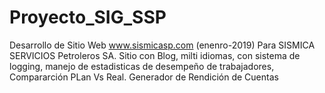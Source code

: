 # Proyecto_SIG_SSP
Desarrollo de Sitio Web www.sismicasp.com (enenro-2019) Para SISMICA SERVICIOS Petroleros SA. Sitio con Blog, milti idiomas, con sistema de logging, manejo de estadisticas de desempeño de trabajadores, Compararción PLan Vs Real. Generador de Rendición de Cuentas
